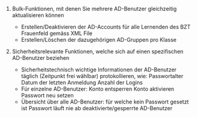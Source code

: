1. Bulk-Funktionen, mit denen Sie mehrere AD-Benutzer gleichzeitig aktualisieren können

    - Erstellen/Deaktivieren der AD-Accounts für alle Lernenden des BZT Frauenfeld gemäss XML File
    - Erstellen/Löschen der dazugehörigen AD-Gruppen pro Klasse


2. Sicherheitsrelevante Funktionen, welche sich auf einen spezifischen AD-Benutzer beziehen

    - Sicherheitstechnisch wichtige Informationen der AD-Benutzer täglich (Zeitpunkt frei wählbar) protokollieren, wie:
        Passwortalter
        Datum der letzten Anmeldung
        Anzahl der Logins
    - Für einzelne AD-Benutzer:
        Konto entsperren
        Konto aktivieren
        Passwort neu setzen
    - Übersicht über alle AD-Benutzer:
        für welche kein Passwort gesetzt ist
        Passwort läuft nie ab
        deaktivierte/gesperrte AD-Benutzer
